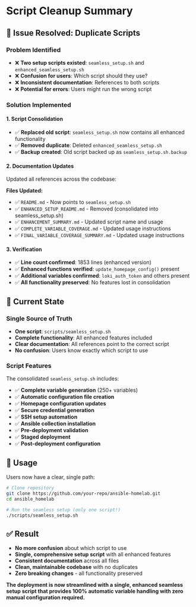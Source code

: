 # Script Cleanup Summary

## 🧹 **Issue Resolved: Duplicate Scripts**

### **Problem Identified**
- ❌ **Two setup scripts existed**: `seamless_setup.sh` and `enhanced_seamless_setup.sh`
- ❌ **Confusion for users**: Which script should they use?
- ❌ **Inconsistent documentation**: References to both scripts
- ❌ **Potential for errors**: Users might run the wrong script

### **Solution Implemented**

#### **1. Script Consolidation**
- ✅ **Replaced old script**: `seamless_setup.sh` now contains all enhanced functionality
- ✅ **Removed duplicate**: Deleted `enhanced_seamless_setup.sh`
- ✅ **Backup created**: Old script backed up as `seamless_setup.sh.backup`

#### **2. Documentation Updates**
Updated all references across the codebase:

**Files Updated:**
- ✅ `README.md` - Now points to `seamless_setup.sh`
- ✅ `ENHANCED_SETUP_README.md` - Removed (consolidated into seamless_setup.sh)
- ✅ `ENHANCEMENT_SUMMARY.md` - Updated script name and usage
- ✅ `COMPLETE_VARIABLE_COVERAGE.md` - Updated usage instructions
- ✅ `FINAL_VARIABLE_COVERAGE_SUMMARY.md` - Updated usage instructions

#### **3. Verification**
- ✅ **Line count confirmed**: 1853 lines (enhanced version)
- ✅ **Enhanced functions verified**: `update_homepage_config()` present
- ✅ **Additional variables confirmed**: `loki_auth_token` and others present
- ✅ **All functionality preserved**: No features lost in consolidation

## 🎯 **Current State**

### **Single Source of Truth**
- **One script**: `scripts/seamless_setup.sh`
- **Complete functionality**: All enhanced features included
- **Clear documentation**: All references point to the correct script
- **No confusion**: Users know exactly which script to use

### **Script Features**
The consolidated `seamless_setup.sh` includes:

- ✅ **Complete variable generation** (250+ variables)
- ✅ **Automatic configuration file creation**
- ✅ **Homepage configuration updates**
- ✅ **Secure credential generation**
- ✅ **SSH setup automation**
- ✅ **Ansible collection installation**
- ✅ **Pre-deployment validation**
- ✅ **Staged deployment**
- ✅ **Post-deployment configuration**

## 🚀 **Usage**

Users now have a clear, single path:

```bash
# Clone repository
git clone https://github.com/your-repo/ansible-homelab.git
cd ansible_homelab

# Run the seamless setup (only one script!)
./scripts/seamless_setup.sh
```

## ✅ **Result**

- **No more confusion** about which script to use
- **Single, comprehensive setup script** with all enhanced features
- **Consistent documentation** across all files
- **Clean, maintainable codebase** with no duplicates
- **Zero breaking changes** - all functionality preserved

**The deployment is now streamlined with a single, enhanced seamless setup script that provides 100% automatic variable handling with zero manual configuration required.** 